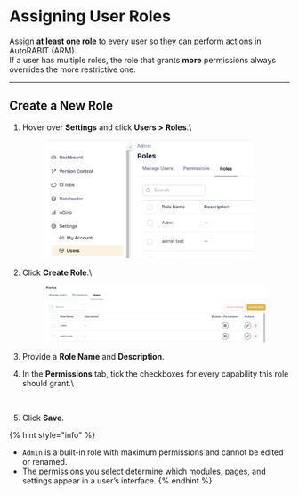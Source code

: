 # Assigning User Roles

Assign **at least one role** to every user so they can perform actions in AutoRABIT (ARM).\
If a user has multiple roles, the role that grants **more** permissions always overrides the more restrictive one.

***

## Create a New Role

1.  Hover over **Settings** and click **Users >** **Roles**.\


    <figure><img src="../../../../.gitbook/assets/image (11) (1).png" alt="" width="375"><figcaption></figcaption></figure>
2.  Click **Create Role**.\


    <figure><img src="../../../../.gitbook/assets/image (12) (1).png" alt=""><figcaption></figcaption></figure>
3. Provide a **Role Name** and **Description**.
4.  In the **Permissions** tab, tick the checkboxes for every capability this role should grant.\


    <figure><img src="../../../../.gitbook/assets/Screenshot 2025-08-16 at 3.03.08 PM.png" alt="" width="375"><figcaption></figcaption></figure>
5. Click **Save**.

{% hint style="info" %}
* `Admin` is a built-in role with maximum permissions and cannot be edited or renamed.
* The permissions you select determine which modules, pages, and settings appear in a user’s interface.
{% endhint %}
